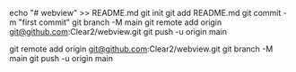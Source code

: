 echo "# webview" >> README.md
git init
git add README.md
git commit -m "first commit"
git branch -M main
git remote add origin git@github.com:Clear2/webview.git
git push -u origin main


git remote add origin git@github.com:Clear2/webview.git
git branch -M main
git push -u origin main
